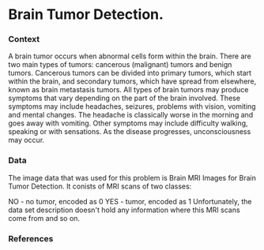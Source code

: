 # Brain Tumor Detection.

### Context

A brain tumor occurs when abnormal cells form within the brain. There are two main types of tumors: cancerous (malignant) tumors and benign tumors. Cancerous tumors can be divided into primary tumors, which start within the brain, and secondary tumors, which have spread from elsewhere, known as brain metastasis tumors. All types of brain tumors may produce symptoms that vary depending on the part of the brain involved. These symptoms may include headaches, seizures, problems with vision, vomiting and mental changes. The headache is classically worse in the morning and goes away with vomiting. Other symptoms may include difficulty walking, speaking or with sensations. As the disease progresses, unconsciousness may occur.

### Data

The image data that was used for this problem is Brain MRI Images for Brain Tumor Detection. It conists of MRI scans of two classes:

NO - no tumor, encoded as 0
YES - tumor, encoded as 1
Unfortunately, the data set description doesn't hold any information where this MRI scans come from and so on.

### References


